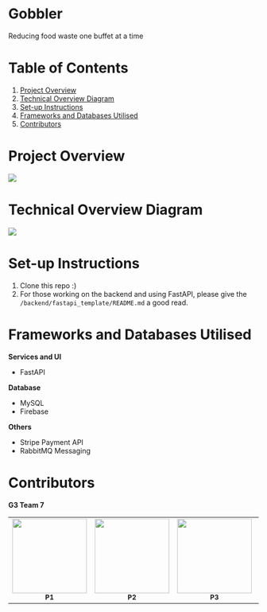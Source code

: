 # Gobbler
Reducing food waste one buffet at a time

# Table of Contents
1. [Project Overview](#project-overview)
2. [Technical Overview Diagram](#technical-overview-diagram)
3. [Set-up Instructions](#set-up-instructions)
5. [Frameworks and Databases Utilised](#frameworks-and-databases-utilised)
6. [Contributors](#contributors)


# Project Overview
<img src="logo.jpg">

# Technical Overview Diagram
<img src="ReadmeFiles\overview_new.png">

# Set-up Instructions
1. Clone this repo :)
2. For those working on the backend and using FastAPI, please give the `/backend/fastapi_template/README.md` a good read.

# Frameworks and Databases Utilised
**Services and UI**
- FastAPI

**Database**
- MySQL
- Firebase

**Others**
- Stripe Payment API
- RabbitMQ Messaging

# Contributors

**G3 Team 7**

<table>
    <tr>
        <td align="center"><img src="#" width="150px"/><br /><sub><b>P1</b></sub></a></td>
        <td align="center"><img src="#" width="150px"/><br /><sub><b>P2</b></sub></a></td>
        <td align="center"><img src="#" width="150px"/><br /><sub><b>P3</b></sub></a></td>
        <td align="center"><img src="#" width="150px"/><br /><sub><b>P4</b></sub></a></td>
        <td align="center"><img src="#" width="150px"/><br /><sub><b>P5</b></sub></a></td>
    </tr>
</table>
